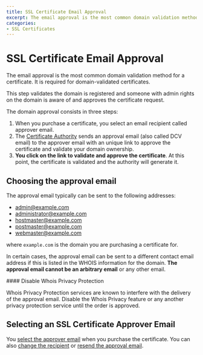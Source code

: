 ```yaml
---
title: SSL Certificate Email Approval
excerpt: The email approval is the most common domain validation method for a certificate and it is required for domain-validated certificates.
categories:
- SSL Certificates
---
```


# SSL Certificate Email Approval

The email approval is the most common domain validation method for a certificate. It is required for domain-validated certificates.

This step validates the domain is registered and someone with admin rights on the domain is aware of and approves the certificate request.

The domain approval consists in three steps:

1. When you purchase a certificate, you select an email recipient called approver email.
1. The [Certificate Authority](/articles/what-is-a-certificate-authority) sends an approval email (also called DCV email) to the approver email with an unique link to approve the certificate and validate your domain ownership.
1. **You click on the link to validate and approve the certificate**. At this point, the certificate is validated and the authority will generate it.

## Choosing the approval email

The approval email typically can be sent to the following addresses:

- admin@example.com
- administrator@example.com
- hostmaster@example.com
- postmaster@example.com
- webmaster@example.com

where `example.com` is the domain you are purchasing a certificate for. 

In certain cases, the approval email can be sent to a different contact email address if this is listed in the WHOIS information for the domain. **The approval email cannot be an arbitrary email** or any other email.

<warning>
#### Disable Whois Privacy Protection

Whois Privacy Protection services are known to interfere with the delivery of the approval email. Disable the Whois Privacy feature or any another privacy protection service until the order is approved.
</warning>

## Selecting an SSL Certificate Approver Email

You [select the approver email](/articles/selecting-ssl-certificates-email/) when you purchase the certificate. You can also [change the recipient](/articles/changing-ssl-certificates-email) or [resend the approval email](/articles/resending-ssl-certificates-email).

